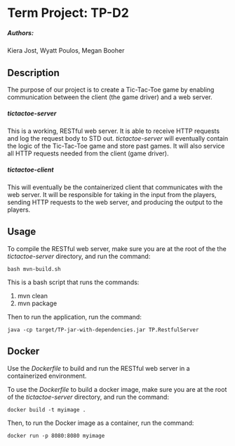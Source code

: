 # Term Project: TP-D2
##### Authors:
Kiera Jost,
Wyatt Poulos,
Megan Booher

## Description
The purpose of our project is to create a Tic-Tac-Toe game by enabling communication between the client (the game driver) and a web server.  

##### tictactoe-server
This is a working, RESTful web server. It is able to receive HTTP requests and log the request body to STD out. *tictactoe-server* will eventually contain the logic of the Tic-Tac-Toe game and store past games. It will also service all HTTP requests needed from the client (game driver).
##### tictactoe-client 
This will eventually be the containerized client that communicates with the web server. It will be responsible for taking in the input from the players, sending HTTP requests to the web server, and producing the output to the players.

## Usage
To compile the RESTful web server, make sure you are at the root of the the *tictactoe-server* directory, and run the command:
```
bash mvn-build.sh
```
This is a bash script that runs the commands:
1. mvn clean
2. mvn package

Then to run the application, run the command:
```
java -cp target/TP-jar-with-dependencies.jar TP.RestfulServer
```
## Docker
Use the *Dockerfile* to build and run the RESTful web server in a containerized environment.

To use the *Dockerfile* to build a docker image, make sure you are at the root of the *tictactoe-server* directory, and run the command:
```
docker build -t myimage .
```
Then, to run the Docker image as a container, run the command:
```
docker run -p 8080:8080 myimage
``` 
